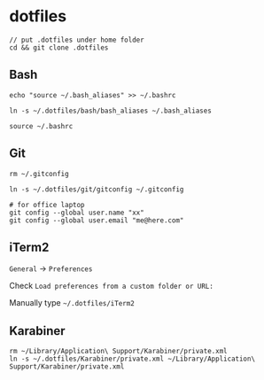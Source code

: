 dotfiles
========

	// put .dotfiles under home folder
	cd && git clone .dotfiles

## Bash

	echo "source ~/.bash_aliases" >> ~/.bashrc
	
	ln -s ~/.dotfiles/bash/bash_aliases ~/.bash_aliases
	
	source ~/.bashrc
	
## Git

	rm ~/.gitconfig
	
	ln -s ~/.dotfiles/git/gitconfig ~/.gitconfig
	
	# for office laptop
	git config --global user.name "xx"
	git config --global user.email "me@here.com"
	
## iTerm2

`General` -> `Preferences`

Check `Load preferences from a custom folder or URL:`

Manually type `~/.dotfiles/iTerm2`

## Karabiner

	rm ~/Library/Application\ Support/Karabiner/private.xml
	ln -s ~/.dotfiles/Karabiner/private.xml ~/Library/Application\ Support/Karabiner/private.xml